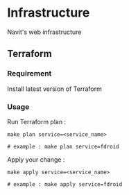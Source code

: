 # Infrastructure

Navit's web infrastructure

## Terraform

### Requirement

Install latest version of Terraform

### Usage

Run Terraform plan :

```
make plan service=<service_name>

# example : make plan service=fdroid
```

Apply your change :

```
make apply service=<service_name>

# example : make apply service=fdroid
```
